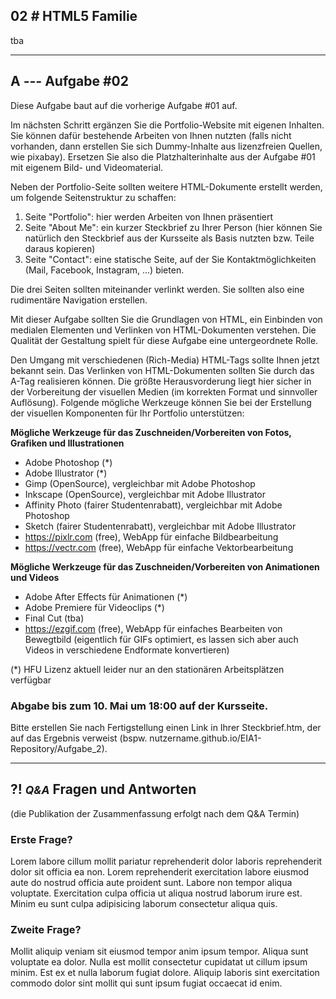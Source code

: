 ## **02 _#_** HTML5 Familie

tba


---

## **A _---_** Aufgabe #02

Diese Aufgabe baut auf die vorherige Aufgabe #01 auf.

Im nächsten Schritt ergänzen Sie die Portfolio-Website mit eigenen Inhalten. Sie können dafür bestehende Arbeiten von Ihnen nutzten (falls nicht vorhanden, dann erstellen Sie sich Dummy-Inhalte aus lizenzfreien Quellen, wie pixabay). Ersetzen Sie also die Platzhalterinhalte aus der Aufgabe #01 mit eigenem Bild- und Videomaterial.

Neben der Portfolio-Seite sollten weitere HTML-Dokumente erstellt werden, um folgende Seitenstruktur zu schaffen:

1. Seite "Portfolio": hier werden Arbeiten von Ihnen präsentiert
2. Seite "About Me": ein kurzer Steckbrief zu Ihrer Person (hier können Sie natürlich den Steckbrief aus der Kursseite als Basis nutzten bzw. Teile daraus kopieren)
3. Seite "Contact": eine statische Seite, auf der Sie Kontaktmöglichkeiten (Mail, Facebook, Instagram, ...) bieten.

Die drei Seiten sollten miteinander verlinkt werden. Sie sollten also eine rudimentäre Navigation erstellen.

Mit dieser Aufgabe sollten Sie die Grundlagen von HTML, ein Einbinden von medialen Elementen und Verlinken von HTML-Dokumenten verstehen. Die Qualität der Gestaltung spielt für diese Aufgabe eine untergeordnete Rolle.

Den Umgang mit verschiedenen (Rich-Media) HTML-Tags sollte Ihnen jetzt bekannt sein. Das Verlinken von HTML-Dokumenten sollten Sie durch das A-Tag realisieren können.
Die größte Herausvorderung liegt hier sicher in der Vorbereitung der visuellen Medien (im korrekten Format und sinnvoller Auflösung).
Folgende mögliche Werkzeuge können Sie bei der Erstellung der visuellen Komponenten für Ihr Portfolio unterstützen:

**Mögliche Werkzeuge für das Zuschneiden/Vorbereiten von Fotos, Grafiken und Illustrationen**
- Adobe Photoshop (*)
- Adobe Illustrator (*)
- Gimp (OpenSource), vergleichbar mit Adobe Photoshop
- Inkscape (OpenSource), vergleichbar mit Adobe Illustrator
- Affinity Photo (fairer Studentenrabatt), vergleichbar mit Adobe Photoshop
- Sketch (fairer Studentenrabatt), vergleichbar mit Adobe Illustrator
- https://pixlr.com (free), WebApp für einfache Bildbearbeitung
- https://vectr.com (free), WebApp für einfache Vektorbearbeitung

**Mögliche Werkzeuge für das Zuschneiden/Vorbereiten von Animationen und Videos**
- Adobe After Effects für Animationen (*)
- Adobe Premiere für Videoclips (*)
- Final Cut (tba)
- https://ezgif.com (free), WebApp für einfaches Bearbeiten von Bewegtbild (eigentlich für GIFs optimiert, es lassen sich aber auch Videos in verschiedene Endformate konvertieren)

(*) HFU Lizenz aktuell leider nur an den stationären Arbeitsplätzen verfügbar

### Abgabe bis zum 10. Mai um 18:00 auf der Kursseite.

Bitte erstellen Sie nach Fertigstellung einen Link in Ihrer Steckbrief.htm, der auf das Ergebnis verweist (bspw. nutzername.github.io/EIA1-Repository/Aufgabe_2).


---


## **?! _<small>Q&A</small>_** Fragen und Antworten
(die Publikation der Zusammenfassung erfolgt nach dem Q&A Termin)


### Erste Frage?
Lorem labore cillum mollit pariatur reprehenderit dolor laboris reprehenderit dolor sit officia ea non. Lorem reprehenderit exercitation labore eiusmod aute do nostrud officia aute proident sunt. Labore non tempor aliqua voluptate. Exercitation culpa officia ut aliqua nostrud laborum irure est. Minim eu sunt culpa adipisicing laborum consectetur aliqua quis.

### Zweite Frage?
Mollit aliquip veniam sit eiusmod tempor anim ipsum tempor. Aliqua sunt voluptate ea dolor. Nulla est mollit consectetur cupidatat ut cillum ipsum minim. Est ex et nulla laborum fugiat dolore. Aliquip laboris sint exercitation commodo dolor sint mollit qui sunt ipsum fugiat occaecat id enim.

